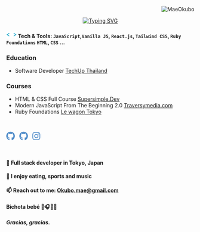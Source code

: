 <p align="right"> <img src="https://komarev.com/ghpvc/?username=Maeokubo&label=Profile%20views&color=70B26B&style=flat" alt="MaeOkubo" /> </p>

<p align="center">
<a href="https://github.com/Maeokubo">
    <img src="https://readme-typing-svg.demolab.com?font=geometric&size=19&color=55E34A&duration=2000&pause=100&multiline=true&width=600&height=80&lines=Hazuki+Okubo;Front-End+Junior;Learning+Full+Stack+Software+Development;" alt="Typing SVG" />
</a>
    

    
#### [<img src="https://github.com/Maeokubo/Maeokubo/blob/main/code.gif" height="18" width="28">]() Tech & Tools:  `JavaScript`,`Vanilla JS`, `React.js`, `Tailwind CSS`, `Ruby Foundations` `HTML`, `CSS` ...
### Education
-  Software Developer [TechUp Thailand](https://www.techupth.com)
### Courses
- HTML & CSS Full Course [Supersimple.Dev ](https://courses.supersimple.dev/certificates/qzbgzknxzv) 
- Modern JavaScript From The Beginning 2.0 [Traversymedia.com](https://www.traversymedia.com/modern-javascript-2-0) 
- Ruby Foundations [Le wagon Tokyo]() 
<br/>

<p align="left">
  <a href="https://www.linkedin.com/in/hazuki-okubo-8a8148262/"><img src="https://github.com/Maeokubo/Maeokubo/blob/main/github.svg" align="center" height="24"/></a>
  <span>&nbsp;</span>
  <a href="https://github.com/Maeokubo"><img src="https://raw.githubusercontent.com/twinji/twinji/master/icons/github.svg" align="center" height="24"/></a>
  <span>&nbsp;</span>
  <a href="https://instagram.com/okubo___?igshid=NzZlODBkYWE4Ng%3D%3D&utm_source=qr"><img src="https://raw.githubusercontent.com/twinji/twinji/master/icons/instagram.svg" align="center"     height="24"/></a>
  <span>&nbsp;</span>
</p>
<br/>

#### 🏢 Full stack developer in Tokyo, Japan
#### 🔮 I enjoy eating, sports and music
#### 📫 Reach out to me: Okubo.mae@gmail.com
#### Bichota bebé 💯🎧💪🏼
##### Gracias, gracias.
